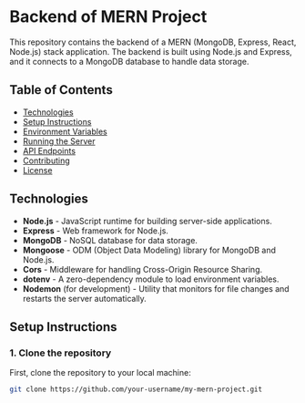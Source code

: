 # Backend of MERN Project

This repository contains the backend of a MERN (MongoDB, Express, React, Node.js) stack application. The backend is built using Node.js and Express, and it connects to a MongoDB database to handle data storage.

## Table of Contents

- [Technologies](#technologies)
- [Setup Instructions](#setup-instructions)
- [Environment Variables](#environment-variables)
- [Running the Server](#running-the-server)
- [API Endpoints](#api-endpoints)
- [Contributing](#contributing)
- [License](#license)

## Technologies

- **Node.js** - JavaScript runtime for building server-side applications.
- **Express** - Web framework for Node.js.
- **MongoDB** - NoSQL database for data storage.
- **Mongoose** - ODM (Object Data Modeling) library for MongoDB and Node.js.
- **Cors** - Middleware for handling Cross-Origin Resource Sharing.
- **dotenv** - A zero-dependency module to load environment variables.
- **Nodemon** (for development) - Utility that monitors for file changes and restarts the server automatically.

## Setup Instructions

### 1. Clone the repository
First, clone the repository to your local machine:

```bash
git clone https://github.com/your-username/my-mern-project.git
